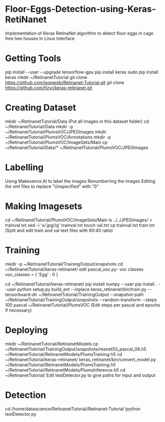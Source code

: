 # Floor-Eggs-Detection-using-Keras-RetiNanet
Implementation of Keras RetinaNet algorithm to detect floor eggs in cage free hen houses 
In Linux Interface

# Getting Tools
pip install --user --upgrade tensorflow-gpu
pip install keras
sudo pip install keras
mkdir ~/RetinanetTutorial
git clone https://github.com/jaspereb/Retinanet-Tutorial.git
git clone https://github.com/fizyr/keras-retinanet.git

# Creating Dataset
mkdir ~/RetinanetTutorial/Data (Put all images in this dataset folder)
cd ~/RetinanetTutorial/Data
mkdir -p ~/RetinanetTutorial/PlumsVOC/JPEGImages
mkdir ~/RetinanetTutorial/PlumsVOC/Annotations
mkdir -p ~/RetinanetTutorial/PlumsVOC/ImageSets/Main
cp ~/RetinanetTutorial/Data/* ~/RetinanetTutorial/PlumsVOC/JPEGImages

# Labelling
Using Makesence.AI to label the images
Renumberring the images
Editing the xml files to replace "Unspecified" with "0"

# Making Imagesets
cd ~/RetinanetTutorial/PlumsVOC/ImageSets/Main
ls ../../JPEGImages/ > trainval.txt
sed -i 's/.jpg//g' trainval.txt
touch val.txt
cp trainval.txt train.txt (Split and edit train and val text files with 60:40 ratio)

#  Training
mkdir -p ~/RetinanetTutorial/TrainingOutput/snapshots
cd ~/RetinanetTutorial/keras-retinanet/
edit pascal_voc.py- voc classes
voc_classes = {
    'Egg'   : 0
}

cd ~/RetinanetTutorial/keras-retinanet/
pip install numpy --user
pip install . --user
python setup.py build_ext --inplace
keras_retinanet/bin/train.py --tensorboard-dir ~/RetinanetTutorial/TrainingOutput --snapshot-path ~/RetinanetTutorial/TrainingOutput/snapshots --random-transform --steps 100 pascal ~/RetinanetTutorial/PlumsVOC (Edit steps per pascal and epochs if necessary)

# Deploying
mkdir ~/RetinanetTutorial/RetinanetModels
cp ~/RetinanetTutorial/TrainingOutput/snapshots/resnet50_pascal_06.h5 ~/RetinanetTutorial/RetinanetModels/PlumsTraining.h5
cd ~/RetinanetTutorial/keras-retinanet/
keras_retinanet/bin/convert_model.py ~/RetinanetTutorial/RetinanetModels/PlumsTraining.h5 ~/RetinanetTutorial/RetinanetModels/PlumsInference.h5
cd ~/RetinanetTutorial/
Edit testDetector.py to give paths for input and output

# Detection
cd /home/datascience/RetinanetTutorial/Retinanet-Tutorial
!python testDetector.py

